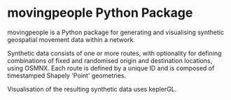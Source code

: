 # movingpeople Python Package #

movingpeople is a Python package for generating and visualising synthetic geospatial movement data within a network. 

Synthetic data consists of one or more routes, with optionality for defining combinations of fixed and randomised origin and destination locations, using OSMNX. Each route is defined by a unique ID and is composed of timestamped Shapely 'Point' geometries.

Visualisation of the resulting synthetic data uses keplerGL.
